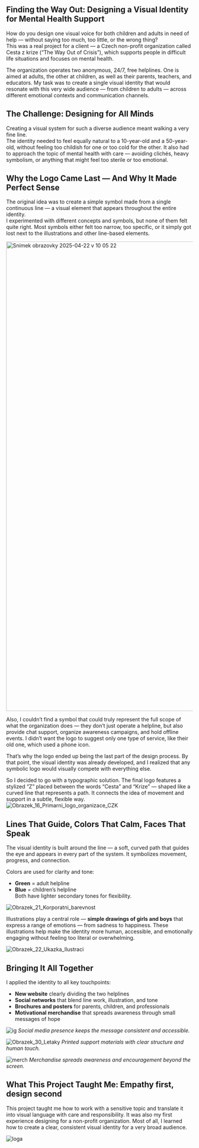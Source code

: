 ## Finding the Way Out: Designing a Visual Identity for Mental Health Support

How do you design one visual voice for both children and adults in need of help — without saying too much, too little, or the wrong thing?  
This was a real project for a client — a Czech non-profit organization called Cesta z krize (“The Way Out of Crisis”), which supports people in difficult life situations and focuses on mental health.

The organization operates two anonymous, 24/7, free helplines. One is aimed at adults, the other at children, as well as their parents, teachers, and educators. My task was to create a single visual identity that would resonate with this very wide audience — from children to adults — across different emotional contexts and communication channels.


## The Challenge: Designing for All Minds

Creating a visual system for such a diverse audience meant walking a very fine line.  
The identity needed to feel equally natural to a 10-year-old and a 50-year-old,  without feeling too childish for one or too cold for the other. It also had to approach the topic of mental health with care — avoiding clichés, heavy symbolism, or anything that might feel too sterile or too emotional.



## Why the Logo Came Last — And Why It Made Perfect Sense

The original idea was to create a simple symbol made from a single continuous line — a visual element that appears throughout the entire identity.  
I experimented with different concepts and symbols, but none of them felt quite right. Most symbols either felt too narrow, too specific, or it simply got lost next to the illustrations and other line-based elements.

<img width="1266" alt="Snímek obrazovky 2025-04-22 v 10 05 22" src="https://github.com/user-attachments/assets/2196e512-053f-4d24-bd6b-b2e65093f1f8" />

Also, I couldn’t find a symbol that could truly represent the full scope of what the organization does — they don’t just operate a helpline, but also provide chat support, organize awareness campaigns, and hold offline events. I didn’t want the logo to suggest only one type of service, like their old one, which used a phone  icon. 

That’s why the logo ended up being the last part of the design process. By that point, the visual identity was already developed, and I realized that any symbolic logo would visually compete with everything else.

So I decided to go with a typographic solution. The final logo features a stylized “Z” placed between the words “Cesta” and “Krize” — shaped like a curved line that represents a path. It connects the idea of movement and support in a subtle, flexible way.
![Obrazek_16_Primarni_logo_organizace_CZK](https://github.com/user-attachments/assets/62fa9e96-32bb-4efc-abcd-1d45f5747702)

## Lines That Guide, Colors That Calm, Faces That Speak

The visual identity is built around the line — a soft, curved path that guides the eye and appears in every part of the system. It symbolizes movement, progress, and connection.

Colors are used for clarity and tone:  
- **Green** = adult helpline  
- **Blue** = children’s helpline  
Both have lighter secondary tones for flexibility.

![Obrazek_21_Korporatni_barevnost](https://github.com/user-attachments/assets/508d0308-d33c-4fb1-ae32-ee2028527f58)


Illustrations play a central role — **simple drawings of girls and boys** that express a range of emotions — from sadness to happiness. These illustrations help make the identity more human, accessible, and emotionally engaging without feeling too literal or overwhelming.

![Obrazek_22_Ukazka_Ilustraci](https://github.com/user-attachments/assets/6a025ff7-8d03-48d2-877c-2e881d9d0924)

## Bringing It All Together  
I applied the identity to all key touchpoints:

- **New website** clearly dividing the two helplines  
- **Social networks** that blend line work, illustration, and tone  
- **Brochures and posters** for parents, children, and professionals  
- **Motivational merchandise** that spreads awareness through small messages of hope

![ig](https://github.com/user-attachments/assets/bca628a9-88bc-4a4f-9310-5880d3b53f0b)
*Social media presence keeps the message consistent and accessible.*


![Obrazek_30_Letaky](https://github.com/user-attachments/assets/d1348d8d-802c-424c-9831-91584f3d626d)
*Printed support materials with clear structure and human touch.*


![merch](https://github.com/user-attachments/assets/57b6330b-28a3-4d08-8640-da8d2bff4498)
*Merchandise spreads awareness and encouragement beyond the screen.*

## What This Project Taught Me: Empathy first, design second

This project taught me how to work with a sensitive topic and translate it into visual language with care and responsibility. It was also my first experience designing for a non-profit organization. Most of all, I learned how to create a clear, consistent visual identity for a very broad audience.

![loga](https://github.com/user-attachments/assets/f919781d-2f21-40f0-bf92-69b7679cd7ce)
